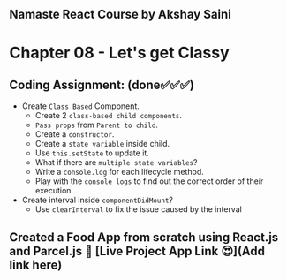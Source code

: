## Namaste React Course by Akshay Saini
# Chapter 08 - Let's get Classy


## Coding Assignment: (done✅✅✅)
- Create `Class Based` Component.
    - Create 2 `class-based child components`.
    - `Pass props` from `Parent to child`.
    - Create a `constructor`.
    - Create a `state variable` inside child.
    - Use `this.setState` to update it.
    - What if there are `multiple state variables`?
    - Write a `console.log` for each lifecycle method.
    - Play with the `console logs` to find out the correct order of their execution.
- Create interval inside `componentDidMount`?
    - Use `clearInterval` to fix the issue caused by the interval


## Created a Food App from scratch using React.js and Parcel.js 🚀 [Live Project App Link 😍](Add link here)
